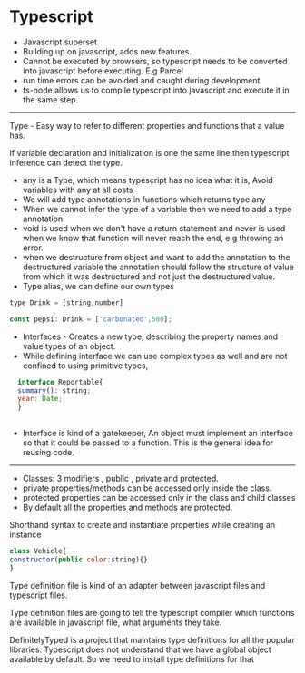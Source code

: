 # Typescript

- Javascript superset
- Building up on javascript, adds new features.
- Cannot be executed by browsers, so typescript needs to be converted into javascript before executing. E.g Parcel
- run time errors can be avoided and caught during development
- ts-node allows us to compile typescript into javascript and execute it in the same step.
---
Type - Easy way to refer to different properties and functions that a value has.

If variable declaration and initialization is one the same line then typescript inference can detect the type.

- any is a Type, which means typescript has no idea what it is, Avoid variables with any at all costs
- We will add type annotations in functions which returns type any
- When we cannot infer the type of a variable then we need to add a type annotation.
- void is used when we don't have a return statement and never is used when we know that function will never reach the end, e.g throwing an error.
- when we destructure from object and want to add the annotation to the destructured variable the annotation should follow the structure of value from which it was destructured and not just the destructured value.
- Type alias, we can define our own types
```javascript
type Drink = [string,number]

const pepsi: Drink = ['carbonated',500];
```

- Interfaces - Creates a new type, describing the property names and value types of an object.
- While defining interface we can use complex types as well and are not confined to using primitive types, 
```javascript
  interface Reportable{
  summary(): string;
  year: Date;
  }
  
```
- Interface is kind of a gatekeeper, An object must implement an interface so that it could be passed to a function. This is the general idea for reusing code.

---
- Classes: 3 modifiers , public , private and protected.
- private properties/methods can be accessed only inside the class.
- protected properties can be accessed only in the class and child classes
- By default all the properties and methods are protected.

Shorthand syntax to create and instantiate properties while creating an instance 
```javascript
class Vehicle{
constructor(public color:string){}
}
```
Type definition file is kind of an adapter between javascript files and typescript files.

Type definition files are going to tell the typescript compiler which functions are available in javascript file, what arguments they take.

DefinitelyTyped is a project that maintains type definitions for all the popular libraries.
Typescript does not understand that we have a global object available by default.
So we need to install type definitions for that	
<!--stackedit_data:
eyJoaXN0b3J5IjpbMTMzNTg2MjQxMiwtMTc2NTU1MDAyOCwtND
Y5Nzk3MzMwLDEyMzA3MTAxNjksNTMyOTQ2NjY4LDg5MjIyMTU3
NSwtMjA4NjcwNjUwNywxNTUwMDMyMDI5LDk4MDQ4ODM4NywtMT
Q3NTE4NzE2MCwtNzUzNTE3MTkwLDI4Njc5MDA3MywyMDU2NjIz
MzU3LC0xOTM4ODQxMDgzLDE2MzIzMjk2MjcsMTQzMjM5Mjk1OS
wtMTE0NjIzOTExNCwtMTU2NzUxMDY2MCwtMjA4MzA4MDIwMCwx
NDY3NjAwMDQ2XX0=
-->